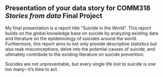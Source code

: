 ## Presentation of your data story for COMM318 _Stories from data_ Final Project

My final presentation is a report title "Suicide in the World". This report builds on the global knowledge base on suicide by analyzing existing data and literature on the epidemiology of suicides around the world. Furthermore, this report aims to not only provide descriptive statistics but also reak misconceptions, delve into the potential causes of suicide, and ultimately contribute to the existing literature on suicide prevention. 

Suicides are not unpreventable, but every single life lost to suicide is one too many--it’s time to act.







